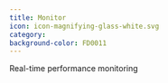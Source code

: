 ```yaml
---
title: Monitor
icon: icon-magnifying-glass-white.svg
category: 
background-color: FD0011
---
```


Real-time performance monitoring